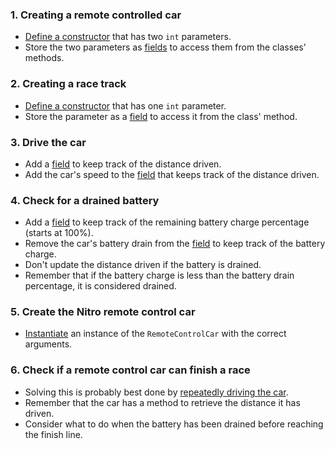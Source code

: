 ### 1. Creating a remote controlled car

- [Define a constructor][constructor-syntax] that has two `int` parameters.
- Store the two parameters as [fields][fields] to access them from the classes' methods.

### 2. Creating a race track

- [Define a constructor][constructor-syntax] that has one `int` parameter.
- Store the parameter as a [field][fields] to access it from the class' method.

### 3. Drive the car

- Add a [field][fields] to keep track of the distance driven.
- Add the car's speed to the [field][fields] that keeps track of the distance driven.

### 4. Check for a drained battery

- Add a [field][fields] to keep track of the remaining battery charge percentage (starts at 100%).
- Remove the car's battery drain from the [field][fields] to keep track of the battery charge.
- Don't update the distance driven if the battery is drained.
- Remember that if the battery charge is less than the battery drain percentage, it is considered drained.

### 5. Create the Nitro remote control car

- [Instantiate][instance-constructors] an instance of the `RemoteControlCar` with the correct arguments.

### 6. Check if a remote control car can finish a race

- Solving this is probably best done by [repeatedly driving the car][while].
- Remember that the car has a method to retrieve the distance it has driven.
- Consider what to do when the battery has been drained before reaching the finish line.

[constructor-syntax]: https://docs.microsoft.com/en-us/dotnet/csharp/programming-guide/classes-and-structs/constructors#constructor-syntax
[instance-constructors]: https://docs.microsoft.com/en-us/dotnet/csharp/programming-guide/classes-and-structs/instance-constructors
[while]: https://docs.microsoft.com/en-us/dotnet/csharp/language-reference/keywords/while
[fields]: https://docs.microsoft.com/en-us/dotnet/csharp/programming-guide/classes-and-structs/fields
